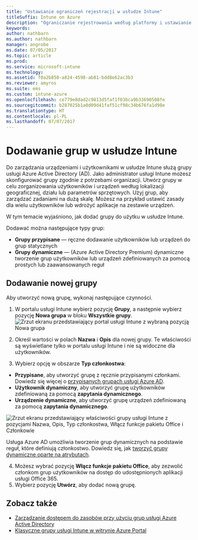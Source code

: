 ```yaml
---
title: "Ustawianie ograniczeń rejestracji w usłudze Intune"
titleSuffix: Intune on Azure
description: "Ograniczanie rejestrowania według platformy i ustawianie limitu rejestracji urządzeń w usłudze Intune. \""
keywords: 
author: nathbarn
ms.author: nathbarn
manager: angrobe
ms.date: 07/05/2017
ms.topic: article
ms.prod: 
ms.service: microsoft-intune
ms.technology: 
ms.assetid: f0a2b858-a824-4598-ab81-bdd8e62ac3b3
ms.reviewer: amyros
ms.suite: ems
ms.custom: intune-azure
ms.openlocfilehash: ce779e8dad2c9813d5faf1f03bca9b33690508fe
ms.sourcegitcommit: b287025b1a0d09d41faf51cf98c34b676fa1d98e
ms.translationtype: HT
ms.contentlocale: pl-PL
ms.lasthandoff: 07/07/2017
---
```

# <a name="add-groups-in-intune"></a>Dodawanie grup w usłudze Intune
Do zarządzania urządzeniami i użytkownikami w usłudze Intune służą grupy usługi Azure Active Directory (AD). Jako administrator usługi Intune możesz skonfigurować grupy zgodnie z potrzebami organizacji. Utwórz grupy w celu zorganizowania użytkowników i urządzeń według lokalizacji geograficznej, działu lub parametrów sprzętowych. Użyj grup, aby zarządzać zadaniami na dużą skalę. Możesz na przykład ustawić zasady dla wielu użytkowników lub wdrożyć aplikacje na zestawie urządzeń.

W tym temacie wyjaśniono, jak dodać grupy do użytku w usłudze Intune.

Dodawać można następujące typy grup:
- **Grupy przypisane** — ręczne dodawanie użytkowników lub urządzeń do grup statycznych
- **Grupy dynamiczne** — (Azure Active Directory Premium) dynamiczne tworzenie grup użytkowników lub urządzeń zdefiniowanych za pomocą prostych lub zaawansowanych reguł

## <a name="add-a-new-group"></a>Dodawanie nowej grupy

Aby utworzyć nową grupę, wykonaj następujące czynności.
1. W portalu usługi Intune wybierz pozycję **Grupy**, a następnie wybierz pozycję **Nowa grupa** w bloku **Wszystkie grupy**.
  ![Zrzut ekranu przedstawiający portal usługi Intune z wybraną pozycją Nowa grupa](./media/groups-add-new.png)
2. Określ wartości w polach **Nazwa** i **Opis** dla nowej grupy. Te właściwości są wyświetlane tylko w portalu usługi Intune i nie są widoczne dla użytkowników.

3. Wybierz opcję w obszarze **Typ członkostwa**:
  - **Przypisane**, aby utworzyć grupę z ręcznie przypisanymi członkami. Dowiedz się więcej o [przypisanych grupach usługi Azure AD](https://docs.microsoft.com/azure/active-directory/active-directory-groups-create-azure-portal).
  - **Użytkownik dynamiczny**, aby utworzyć grupę użytkowników zdefiniowaną za pomocą **zapytania dynamicznego**.
  - **Urządzenie dynamiczne**, aby utworzyć grupę urządzeń zdefiniowaną za pomocą **zapytania dynamicznego**.

  ![Zrzut ekranu przedstawiający właściwości grupy usługi Intune z pozycjami Nazwa, Opis, Typ członkostwa, Włącz funkcje pakietu Office i Członkowie](./media/groups-add-properties.png)

  Usługa Azure AD umożliwia tworzenie grup dynamicznych na podstawie reguł, które definiują członkostwo. Dowiedz się, jak [tworzyć grupy dynamiczne oparte na atrybutach](https://docs.microsoft.com/azure/active-directory/active-directory-groups-dynamic-membership-azure-portal).

4. Możesz wybrać pozycję **Włącz funkcje pakietu Office**, aby zezwolić członkom grup użytkowników na dostęp do udostępnionych aplikacji usługi Office 365.
5. Wybierz pozycję **Utwórz**, aby dodać nową grupę.

## <a name="see-also"></a>Zobacz także
- [Zarządzanie dostępem do zasobów przy użyciu grup usługi Azure Active Directory](https://docs.microsoft.com/azure/active-directory/active-directory-manage-groups)
- [Klasyczne grupy usługi Intune w witrynie Azure Portal](groups-get-started.md)
